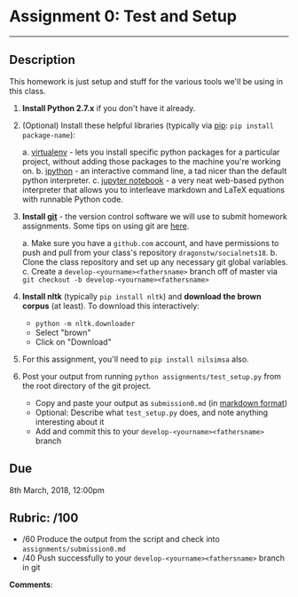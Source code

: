 # Assignment 0: Test and Setup
***********

## Description
This homework is just setup and stuff for the various tools we'll be
using in this class.

1. **Install Python 2.7.x** if you don't have it already.

2. (Optional) Install these helpful libraries (typically via
   [pip](http://www.pip-installer.org/en/latest/installing.html): 
   `pip install package-name`):

	a. [virtualenv](http://docs.python-guide.org/en/latest/dev/virtualenvs/) -
	lets you install specific python packages for a particular
	project, without adding those packages to the machine you're
	working on.
	b. [ipython](http://ipython.org/) - an interactive command line, a
	tad nicer than the default python interpreter.
	c. [jupyter notebook](http://jupyter.readthedocs.org/en/latest/install.html) - 
	a very neat web-based python interpreter that allows you to
	interleave markdown and LaTeX equations with runnable Python code.

3. **Install [git](https://git-scm.com/)** - the version control
   software we will use to submit homework assignments. Some tips on using git are [here](../resources/using_git.md).
   
   a. Make sure you have a `github.com` account, and have permissions to
   push and pull from your class's repository `dragonstw/socialnets18`.
   b. Clone the class repository and set up any necessary git global
   variables.
   c. Create a `develop-<yourname><fathersname>` branch off of master via `git
   checkout -b develop-<yourname><fathersname>`

4. **Install nltk** (typically `pip install nltk`) and **download the
   brown corpus** (at least).  To download this interactively:
   
   * `python -m nltk.downloader`
   * Select "brown"
   * Click on "Download"

5. For this assignment, you'll need to `pip install nilsimsa` also.

6. Post your output from running `python assignments/test_setup.py` from the
   root directory of the git project.
   
   * Copy and paste your output as `submission0.md` (in
     [markdown format](https://daringfireball.net/projects/markdown/syntax))
   * Optional: Describe what `test_setup.py` does, and note anything interesting about it
   * Add and commit this to your `develop-<yourname><fathersname>` branch
   

## Due
8th March, 2018, 12:00pm


## Rubric: /100

* /60 Produce the output from the script and check into `assignments/submission0.md`
* /40 Push successfully to your `develop-<yourname><fathersname>` branch in git

**Comments**:
